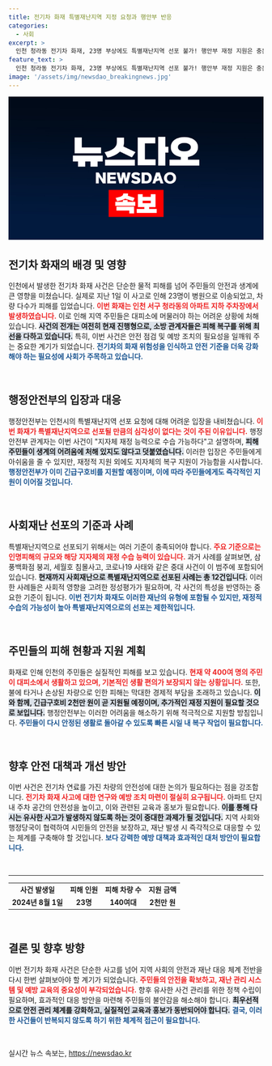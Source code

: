 ```yaml
---
title: 전기차 화재 특별재난지역 지정 요청과 행안부 반응
categories:
  - 사회
excerpt: >
  인천 청라동 전기차 화재, 23명 부상에도 특별재난지역 선포 불가! 행안부 재정 지원은 충분 밝혀… 주민들의 생계는 안전하다고 전해진다. 자세한 내용은 클릭해서 확인해보세요!
feature_text: >
  인천 청라동 전기차 화재, 23명 부상에도 특별재난지역 선포 불가! 행안부 재정 지원은 충분 밝혀… 주민들의 생계는 안전하다고 전해진다. 자세한 내용은 클릭해서 확인해보세요!
image: '/assets/img/newsdao_breakingnews.jpg'
---
```


<p><img src="/assets/img/newsdao_breakingnews.jpg" alt="ranknews 속보" /></p>

<h2>전기차 화재의 배경 및 영향</h2>

<p data-ke-size="size16">인천에서 발생한 전기차 화재 사건은 단순한 물적 피해를 넘어 주민들의 안전과 생계에 큰 영향을 미쳤습니다. 실제로 지난 1일 이 사고로 인해 23명이 병원으로 이송되었고, 차량 다수가 피해를 입었습니다. <b><span style="color: #ee2323;">이번 화재는 인천 서구 청라동의 아파트 지하 주차장에서 발생하였습니다.</span></b> 이로 인해 지역 주민들은 대피소에 머물러야 하는 어려운 상황에 처해 있습니다. <b><span style="background-color: #21538527;">사건의 전개는 여전히 현재 진행형으로, 소방 관계자들은 피해 복구를 위해 최선을 다하고 있습니다.</span></b> 특히, 이번 사건은 안전 점검 및 예방 조치의 필요성을 일깨워 주는 중요한 계기가 되었습니다. <b><span style="color: #1a5490;">전기차의 화재 위험성을 인식하고 안전 기준을 더욱 강화해야 하는 필요성에 사회가 주목하고 있습니다.</span></b></p>

<p data-ke-size="size16">&nbsp;</p>

<h2>행정안전부의 입장과 대응</h2>

<p data-ke-size="size16">행정안전부는 인천시의 특별재난지역 선포 요청에 대해 어려운 입장을 내비쳤습니다. <b><span style="color: #ee2323;">이번 화재가 특별재난지역으로 선포될 만큼의 심각성이 없다는 것이 주된 이유입니다.</span></b> 행정안전부 관계자는 이번 사건이 "지자체 재정 능력으로 수습 가능하다"고 설명하며, <b><span style="background-color: #21538527;">피해 주민들이 생계의 어려움에 처해 있지도 않다고 덧붙였습니다.</span></b> 이러한 입장은 주민들에게 아쉬움을 줄 수 있지만, 재정적 지원 외에도 지자체의 복구 지원이 가능함을 시사합니다. <b><span style="color: #1a5490;">행정안전부가 이미 긴급구호비를 지원할 예정이며, 이에 따라 주민들에게도 즉각적인 지원이 이어질 것입니다.</span></b></p>

<p data-ke-size="size16">&nbsp;</p>

<h2>사회재난 선포의 기준과 사례</h2>

<p data-ke-size="size16">특별재난지역으로 선포되기 위해서는 여러 기준이 충족되어야 합니다. <b><span style="color: #ee2323;">주요 기준으로는 인명피해의 규모와 해당 지자체의 재정 수습 능력이 있습니다.</span></b> 과거 사례를 살펴보면, 삼풍백화점 붕괴, 세월호 침몰사고, 코로나19 사태와 같은 중대 사건이 이 범주에 포함되어 있습니다. <b><span style="background-color: #21538527;">현재까지 사회재난으로 특별재난지역으로 선포된 사례는 총 12건입니다.</span></b> 이러한 사례들은 사회적 영향을 고려한 정성평가가 필요하며, 각 사건의 특성을 반영하는 중요한 기준이 됩니다. <b><span style="color: #1a5490;">이번 전기차 화재도 이러한 재난의 유형에 포함될 수 있지만, 재정적 수습의 가능성이 높아 특별재난지역으로의 선포는 제한적입니다.</span></b></p>

<p data-ke-size="size16">&nbsp;</p>

<h2>주민들의 피해 현황과 지원 계획</h2>

<p data-ke-size="size16">화재로 인해 인천의 주민들은 실질적인 피해를 보고 있습니다. <b><span style="color: #ee2323;">현재 약 400여 명의 주민이 대피소에서 생활하고 있으며, 기본적인 생활 편의가 보장되지 않는 상황입니다.</span></b> 또한, 불에 타거나 손상된 차량으로 인한 피해는 막대한 경제적 부담을 초래하고 있습니다. <b><span style="background-color: #21538527;">이와 함께, 긴급구호비 2천만 원이 곧 지원될 예정이며, 추가적인 재정 지원이 필요할 것으로 보입니다.</span></b> 행정안전부는 이러한 어려움을 해소하기 위해 적극적으로 지원할 방침입니다. <b><span style="color: #1a5490;">주민들이 다시 안정된 생활로 돌아갈 수 있도록 빠른 시일 내 복구 작업이 필요합니다.</span></b></p>

<p data-ke-size="size16">&nbsp;</p>

<h2>향후 안전 대책과 개선 방안</h2>

<p data-ke-size="size16">이번 사건은 전기차 연료를 가진 차량의 안전성에 대한 논의가 필요하다는 점을 강조합니다. <b><span style="color: #ee2323;">전기차 화재 사고에 대한 연구와 예방 조치 마련이 절실히 요구됩니다.</span></b> 아파트 단지 내 주차 공간의 안전성을 높이고, 이와 관련된 교육과 홍보가 필요합니다. <b><span style="background-color: #21538527;">이를 통해 다시는 유사한 사고가 발생하지 않도록 하는 것이 중대한 과제가 될 것입니다.</span></b> 지역 사회와 행정당국이 협력하여 시민들의 안전을 보장하고, 재난 발생 시 즉각적으로 대응할 수 있는 체계를 구축해야 할 것입니다. <b><span style="color: #1a5490;">보다 강력한 예방 대책과 효과적인 대처 방안이 필요합니다.</span></b></p>

<p data-ke-size="size16">&nbsp;</p>

<hr>

<table>
<tr>
<td style="text-align: center; height: 17px;"><b>사건 발생일</b></td>
<td style="text-align: center; height: 17px;"><b>피해 인원</b></td>
<td style="text-align: center; height: 17px;"><b>피해 차량 수</b></td>
<td style="text-align: center; height: 17px;"><b>지원 금액</b></td>
</tr>
<tr>
<td style="text-align: center; height: 17px;"><b>2024년 8월 1일</b></td>
<td style="text-align: center; height: 17px;"><b>23명</b></td>
<td style="text-align: center; height: 17px;"><b>140여대</b></td>
<td style="text-align: center; height: 17px;"><b>2천만 원</b></td>
</tr>
</table>

<p data-ke-size="size16">&nbsp;</p>

<h2>결론 및 향후 방향</h2>

<p data-ke-size="size16">이번 전기차 화재 사건은 단순한 사고를 넘어 지역 사회의 안전과 재난 대응 체계 전반을 다시 한번 살펴보아야 할 계기가 되었습니다. <b><span style="color: #ee2323;">주민들의 안전을 확보하고, 재난 관리 시스템 및 예방 교육의 중요성이 부각되었습니다.</span></b> 향후 유사한 사건 관리를 위한 정책 수립이 필요하며, 효과적인 대응 방안을 마련해 주민들의 불안감을 해소해야 합니다. <b><span style="background-color: #21538527;">최우선적으로 안전 관리 체계를 강화하고, 실질적인 교육과 홍보가 동반되어야 합니다.</span></b> <b><span style="color: #1a5490;">결국, 이러한 사건들이 반복되지 않도록 하기 위한 체계적 접근이 필요합니다.</span></b></p>

<p data-ke-size="size16">&nbsp;</p>
실시간 뉴스 속보는, <a href="https://newsdao.kr" rel="dofollow">https://newsdao.kr</a>


